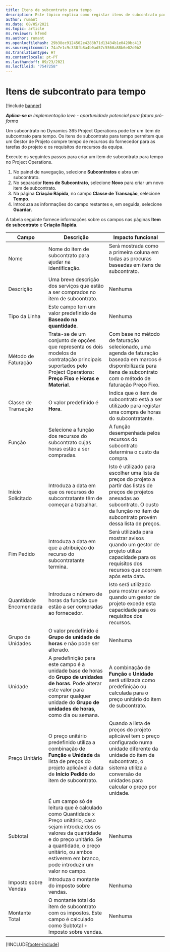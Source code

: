 ```yaml
---
title: Itens de subcontrato para tempo
description: Este tópico explica como registar itens de subcontrato para tempo e registar a compra de tempo de fornecedores.
author: rumant
ms.date: 08/05/2021
ms.topic: article
ms.reviewer: kfend
ms.author: rumant
ms.openlocfilehash: 29b38ec9124502e4283b71d13434b1e0420bc413
ms.sourcegitcommit: 74a7e1c9c338fb8a4b0ad57c5560a88b6e02d0b2
ms.translationtype: HT
ms.contentlocale: pt-PT
ms.lasthandoff: 09/23/2021
ms.locfileid: "7547258"
---
```

# <a name="subcontract-lines-for-time"></a>Itens de subcontrato para tempo

[!include [banner](../../includes/dataverse-preview.md)]

_**Aplica-se a:** Implementação leve - oportunidade potencial para fatura pró-forma_

Um subcontrato no Dynamics 365 Project Operations pode ter um item de subcontrato para tempo. Os itens de subcontrato para tempo permitem que um Gestor de Projeto compre tempo de recursos do fornecedor para as tarefas do projeto e os requisitos de recursos da equipa.

Execute os seguintes passos para criar um item de subcontrato para tempo no Project Operations.

1. No painel de navegação, selecione **Subcontratos** e abra um subcontrato.
2. No separador **Itens de Subcontrato**, selecione **Novo** para criar um novo item de subcontrato.
3. Na página **Criação Rápida**, no campo **Classe de Transação**, selecione **Tempo**.
4. Introduza as informações do campo restantes e, em seguida, selecione **Guardar**.

  A tabela seguinte fornece informações sobre os campos nas páginas **Item de subcontrato** e **Criação Rápida**.

| **Campo** | **Descrição** | **Impacto funcional** |
| --- | --- | --- |
| Nome | Nome do item de subcontrato para ajudar na identificação. | Será mostrada como a primeira coluna em todas as procuras baseadas em itens de subcontrato. |
| Descrição | Uma breve descrição dos serviços que estão a ser comprados no item de subcontrato. |Nenhuma |
| Tipo da Linha |   Este campo tem um valor predefinido de **Baseado na quantidade**.| Nenhuma |
| Método de Faturação | Trata-se de um conjunto de opções que representa os dois modelos de contratação principais suportados pelo Project Operations: **Preço Fixo** e **Horas e Material**. | Com base no método de faturação selecionado, uma agenda de faturação baseada em marcos é disponibilizada para itens de subcontrato com o método de faturação Preço Fixo. |
| Classe de Transação | O valor predefinido é **Hora**. | Indica que o item de subcontrato está a ser utilizado para registar uma compra de horas do subcontratante. |
| Função | Selecione a função dos recursos do subcontrato cujas horas estão a ser compradas. | A função desempenhada pelos recursos do subcontrato determina o custo da compra. |
| Início Solicitado | Introduza a data em que os recursos do subcontratante têm de começar a trabalhar. | Isto é utilizado para escolher uma lista de preços do projeto a partir das listas de preços de projetos anexadas ao subcontrato. O custo da função no item de subcontrato provém dessa lista de preços. |
| Fim Pedido | Introduza a data em que a atribuição do recurso do subcontratante termina. | Será utilizada para mostrar avisos quando um gestor de projeto utiliza capacidade para os requisitos dos recursos que ocorrem após esta data. |
| Quantidade Encomendada | Introduza o número de horas da função que estão a ser compradas ao fornecedor. | Isto será utilizado para mostrar avisos quando um gestor de projeto excede esta capacidade para os requisitos dos recursos. |
| Grupo de Unidades | O valor predefinido é **Grupo de unidade de horas** e não pode ser alterado. | Nenhuma|
| Unidade | A predefinição para este campo é a unidade base de horas do **Grupo de unidades de horas**. Pode alterar este valor para comprar qualquer unidade do **Grupo de unidades de horas**, como dia ou semana. | A combinação de **Função** e **Unidade** será utilizada como predefinição ou calculada para o preço unitário do item de subcontrato. |
| Preço Unitário | O preço unitário predefinido utiliza a combinação de **Função** e **Unidade** da lista de preços do projeto aplicável à data de **Início Pedido** do item de subcontrato. | Quando a lista de preços do projeto aplicável tem o preço configurado numa unidade diferente da unidade do item de subcontrato, o sistema utiliza a conversão de unidades para calcular o preço por unidade. |
| Subtotal |    É um campo só de leitura que é calculado como Quantidade x Preço unitário, caso sejam introduzidos os valores da quantidade e do preço unitário. Se a quantidade, o preço unitário, ou ambos estiverem em branco, pode introduzir um valor no campo. | Nenhuma|
| Imposto sobre Vendas |   Introduza o montante do imposto sobre vendas. |Nenhuma |
| Montante Total | O montante total do item de subcontrato com os impostos. Este campo é calculado como Subtotal + Imposto sobre vendas.|Nenhuma |

[!INCLUDE[footer-include](../../includes/footer-banner.md)]
